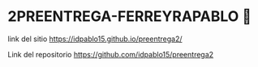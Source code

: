# 2PREENTREGA-FERREYRAPABLO 🚀

link del sitio https://idpablo15.github.io/preentrega2/

Link del repositorio https://github.com/idpablo15/preentrega2
